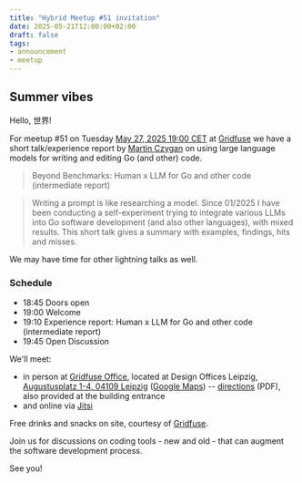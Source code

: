```yaml
---
title: "Hybrid Meetup #51 invitation"
date: 2025-05-21T12:00:00+02:00
draft: false
tags:
- announcement
- meetup
---
```


## Summer vibes

Hello, 世界!

For meetup #51 on Tuesday [May 27, 2025 19:00
CET](https://www.meetup.com/leipzig-golang/events/305626253) at
[Gridfuse](https://gridfuse.com) we have a short talk/experience report by
[Martin Czygan](https://www.linkedin.com/in/martin-czygan-58348842/) on using
large language models for writing and editing Go (and other) code.

> Beyond Benchmarks: Human x LLM for Go and other code (intermediate report)

> Writing a prompt is like researching a model. Since 01/2025 I have been
> conducting a self-experiment trying to integrate various LLMs into Go
> software development (and also other languages), with mixed results. This short
> talk gives a summary with examples, findings, hits and misses.

We may have time for other lightning talks as well.

### Schedule

* 18:45 Doors open
* 19:00 Welcome
* 19:10 Experience report: Human x LLM for Go and other code (intermediate report)
* 19:45 Open Discussion

We'll meet:

* in person at [Gridfuse Office](https://maps.app.goo.gl/Jtcr78iQafZxUtWs6), located at Design Offices Leipzig, [Augustusplatz 1-4, 04109 Leipzig](https://www.openstreetmap.org/node/7230218702) ([Google Maps](https://maps.app.goo.gl/Jtcr78iQafZxUtWs6)) -- [directions](/downloads/Directions_Meetup_Gridfuse.pdf) (PDF), also provided at the building entrance
* and online via [Jitsi](https://meet.jit.si/LeipzigGophers51)

Free drinks and snacks on site, courtesy of [Gridfuse](https://gridfuse.com).

Join us for discussions on coding tools - new and old - that can augment the
software development process.

See you!


<!--

todo: outreach

https://www.linkedin.com/posts/martin-czygan-58348842_leipzig-llm-activity-7331246910868975616-WHZM?utm_source=share&utm_medium=member_desktop&rcm=ACoAAAj4ETMB_N_adYM-kQAUCeKn07XBMXgGGaE

-->
